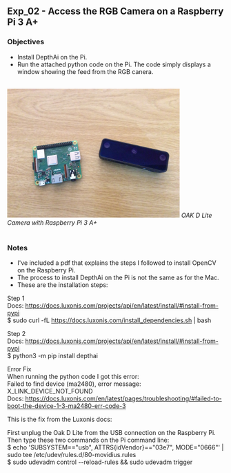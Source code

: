 ## Exp_02 - Access the RGB Camera on a Raspberry Pi 3 A+

### Objectives
- Install DepthAi on the Pi.
- Run the attached python code on the Pi. The code simply displays a window showing the feed from the RGB canera.

<br>
<img src="https://github.com/vbookshelf/OAK-D-Lite-Experiments/blob/main/images/rpi-oak-d-lite.jpg" width="400"></img>
<i>OAK D Lite Camera with Raspberry Pi 3 A+</i><br>
<br>

### Notes
- I've included a pdf that explains the steps I followed to install OpenCV on the Raspberry Pi.
- The process to install DepthAi on the Pi is not the same as for the Mac.
- These are the installation steps:

Step 1<br>
Docs: https://docs.luxonis.com/projects/api/en/latest/install/#install-from-pypi<br>
$ sudo curl -fL https://docs.luxonis.com/install_dependencies.sh | bash<br>

Step 2<br>
Docs: https://docs.luxonis.com/projects/api/en/latest/install/#install-from-pypi<br>
$ python3 -m pip install depthai<br>

Error Fix<br>
When running the python code I got this error:<br>
Failed to find device (ma2480), error message: X_LINK_DEVICE_NOT_FOUND<br>
Docs: https://docs.luxonis.com/en/latest/pages/troubleshooting/#failed-to-boot-the-device-1-3-ma2480-err-code-3

This is the fix from the Luxonis docs:

First unplug the Oak D Lite from the USB connection on the Raspberry Pi. Then type these two commands on the Pi command line:<br>
$ echo 'SUBSYSTEM=="usb", ATTRS{idVendor}=="03e7", MODE="0666"' | sudo tee /etc/udev/rules.d/80-movidius.rules<br>
$ sudo udevadm control --reload-rules && sudo udevadm trigger<br>


<br>
